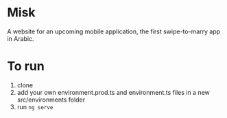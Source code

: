 # Misk

A website for an upcoming mobile application, the first swipe-to-marry app in Arabic.

# To run

1. clone
2. add your own environment.prod.ts and environment.ts files in a new src/environments folder
3. run `ng serve`
